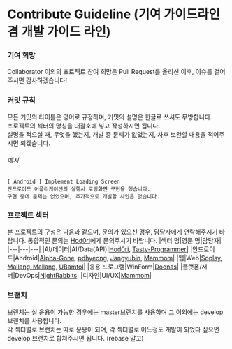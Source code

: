 # Contribute Guideline (기여 가이드라인 겸 개발 가이드 라인)

### 기여 희망
Collaborator 이외의 프로젝트 참여 희망은 Pull Request를 올리신 이후, 이슈를 걸어주시면 감사하겠습니다!

### 커밋 규칙

모든 커밋의 타이틀은 영어로 규정하며, 커밋의 설명은 한글로 쓰셔도 무방합니다.  
프로젝트의 섹터의 명칭을 대괄호에 넣고 작성하시면 됩니다.  
설명을 적으실 때, 무엇을 했는지, 개발 중 문제가 없었는지, 차후 보완할 내용을 적어주시면 되겠습니다.

###### 예시
```
[ Android ] Implement Loading Screen
안드로이드 어플리케이션의 실행시 로딩화면 구현을 했습니다.
구현 중에 문제는 없었으며, 추가적으로 개발할 사안은 없습니다.
```


### 프로젝트 섹터
본 프로젝트의 구성은 다음과 같으며, 문의가 있으신 경우, 담당자에게 연락해주시기 바랍니다.
통합적인 문의는 [Hod0ri](https://github.com/Hod0ri)에게 문의주시기 바랍니다.
|섹터 명|영문 명|담당자|
|---|---|---|
|AI/데이터|AI/Data(API)|[Hod0ri](https://github.com/Hod0ri), [Tasty-Programmer](https://github.com/Tasty-Programmer)|
|안드로이드|Android|[Alpha-Gone](https://github.com/alpha-gone), [pdhyeong](https://github.com/pdhyeong), [Jangyubin](https://github.com/Jangyubi), [Mammom](https://github.com/Mammom)|
|웹|Web|[Soplay](https://github.com/SOPLAY), [Mallang-Mallang](https://github.com/Mallang-Mallang), [UBamtol](https://github.com/UBamtol)|
|응용 프로그램|WinForm|[Doonas](https://github.com/DooNas)|
|플랫폼/서버|DevOps|[NightRabbits](https://github.com/NightRabbits)|
|디자인|UI/UX|[Mammom](https://github.com/Mammom)|

### 브랜치
브랜치는 실 운용이 가능한 경우에는 master브랜치를 사용하며 그 이외에는 develop브랜치를 사용합니다.  
각 섹터별로 브랜치는 따로 운용이 되며, 각 섹터별로 어느정도 개발이 되었다 싶으면 develop 브랜치로 합쳐주시면 됩니다. (rebase 말고)
